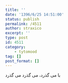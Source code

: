 ```yaml
---
title: ''
date: '1396/6/25 14:51:00'
status: publish
permalink: /4511
author: straxico
excerpt: ''
type: post
id: 4511
category:
    - tytomood
tag: []
post_format: []
---
```

با می گذرد، می گذرد می گذرد